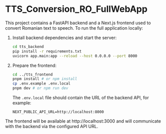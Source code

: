 # TTS_Conversion_RO_FullWebApp

This project contains a FastAPI backend and a Next.js frontend used to convert Romanian text to speech. To run the full application locally:

1. Install backend dependencies and start the server:

   ```bash
   cd tts_backend
   pip install -r requirements.txt
   uvicorn app.main:app --reload --host 0.0.0.0 --port 8000
   ```

2. Prepare the frontend:
   ```bash
   cd ../tts_frontend
   pnpm install # or npm install
   cp .env.example .env.local
   pnpm dev # or npm run dev
   ```
   The `.env.local` file should contain the URL of the backend API, for example:
   ```env
   NEXT_PUBLIC_API_URL=http://localhost:8000
   ```

The frontend will be available at http://localhost:3000 and will communicate with the backend via the configured API URL.
